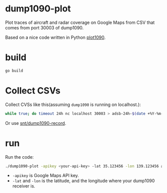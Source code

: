 # dump1090-plot

Plot traces of aircraft and radar coverage on Google Maps from CSV that comes from port 30003 of dump1090.

Based on a nice code written in Python [plot1090](https://github.com/Wilm0r/plot1090). 

# build

```sh
go build
```

# Collect CSVs

Collect CVSs like this(assuming `dump1090` is running on localhost.):

```sh
while true; do timeout 24h nc localhost 30003 > adsb-24h-$(date +%Y-%m-%d_%H.%M).csv; done
```

Or use [snt/dump1090-record](https://github.com/snt/dump1090-record).

# run

Run the code:

```sh
./dump1090-plot -apikey <your-api-key> -lat 35.123456 -lon 139.123456 adsb-24h-input-2020-10-02_07.36.csv
```

* `-apikey` is Google Maps API key.
* `-lat` and `-lon` is the latitude, and the longitude where your dump1090 receiver is.

